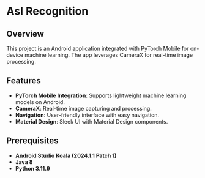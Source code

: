 # Asl Recognition

## Overview
This project is an Android application integrated with PyTorch Mobile for on-device machine learning. The app leverages CameraX for real-time image processing.

## Features
- **PyTorch Mobile Integration**: Supports lightweight machine learning models on Android.
- **CameraX**: Real-time image capturing and processing.
- **Navigation**: User-friendly interface with easy navigation.
- **Material Design**: Sleek UI with Material Design components.

## Prerequisites
- **Android Studio Koala (2024.1.1 Patch 1)**
- **Java 8**
- **Python 3.11.9**

